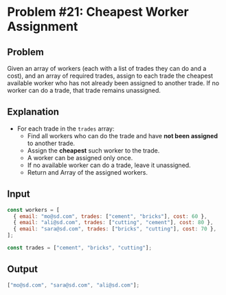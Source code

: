 # Problem #21: Cheapest Worker Assignment

## Problem

Given an array of workers (each with a list of trades they can do and a cost), and an array of required trades, assign to each trade the cheapest available worker who has not already been assigned to another trade. If no worker can do a trade, that trade remains unassigned.

## Explanation

- For each trade in the `trades` array:
  - Find all workers who can do the trade and have **not been assigned** to another trade.
  - Assign the **cheapest** such worker to the trade.
  - A worker can be assigned only once.
  - If no available worker can do a trade, leave it unassigned.
  - Return and Array of the assigned workers.

## Input

```js
const workers = [
  { email: "mo@sd.com", trades: ["cement", "bricks"], cost: 60 },
  { email: "ali@sd.com", trades: ["cutting", "cement"], cost: 80 },
  { email: "sara@sd.com", trades: ["bricks", "cutting"], cost: 70 },
];

const trades = ["cement", "bricks", "cutting"];
```

## Output

```js
["mo@sd.com", "sara@sd.com", "ali@sd.com"];
```

